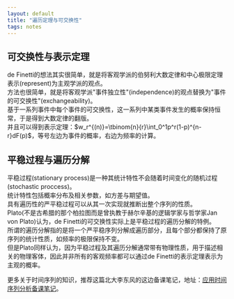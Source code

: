 ```yaml
---
layout: default
title: "遍历定理与可交换性"
tags: notes
---
```

<head>
    <script src="https://cdn.mathjax.org/mathjax/latest/MathJax.js?config=TeX-AMS-MML_HTMLorMML" type="text/javascript"></script>
    <script type="text/x-mathjax-config">
        MathJax.Hub.Config({
            tex2jax: {
            skipTags: ['script', 'noscript', 'style', 'textarea', 'pre'],
            inlineMath: [['$','$']]
            }
        });
    </script>
</head>

## 可交换性与表示定理
de Finetti的想法其实很简单，就是将客观学派的伯努利大数定律和中心极限定理表示(represent)为主观学派的观点。  
方法也很简单，就是将客观学派"事件独立性"(independence)的观点替换为"事件的可交换性"(exchangeability)。  
基于一系列事件中每个事件的可交换性，这一系列中某类事件发生的概率保持恒常，于是得到大数定律的翻版。  
并且可以得到表示定理：$w_r^{(n)}=\tbinom{n}{r}\int_0^1p^r(1-p)^{n-r}dF(p)$，等号左边为事件的概率，右边为频率的计算。  

## 平稳过程与遍历分解
平稳过程(stationary process)是一种其统计特性不会随着时间变化的随机过程(stochastic proccess)。  
统计特性包括概率分布及相关参数，如方差与期望值。  
具有遍历性的严平稳过程可以从其一次实现就推断出整个序列的性质。    
Plato(不是古希腊的那个柏拉图而是曾执教于赫尔辛基的逻辑学家与哲学家Jan von Plato)认为，de Finetti的可交换性实际上是平稳过程的遍历分解的特例。  
所谓的遍历分解指的是将一个严平稳序列分解成遍历部分，且每个部分都保持了原序列的统计性质，如频率的极限保持不变。  
但是Plato同样认为，因为平稳过程及其遍历分解通常带有物理性质，用于描述相关的物理客体，因此并非所有的客观频率都可以通过de Finetti的表示定理表示为主观的概率。  
  
更多关于时间序列的知识，推荐这篇北大李东风的这边备课笔记，地址：[应用时间序列分析备课笔记](https://www.math.pku.edu.cn/teachers/lidf/course/atsa/atsanotes/html/_atsanotes/index.html#%E8%AF%BE%E7%A8%8B%E5%86%85%E5%AE%B9)。
  
  
